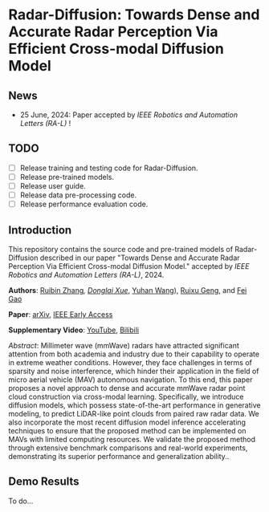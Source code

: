 # Radar-Diffusion: Towards Dense and Accurate Radar Perception Via Efficient Cross-modal Diffusion Model
## News
- 25 June, 2024: Paper accepted by  _IEEE Robotics and Automation Letters (RA-L)_ !
## TODO
- [ ] Release training and testing code for Radar-Diffusion.
- [ ] Release pre-trained models.
- [ ] Release user guide. 
- [ ] Release data pre-processing code.
- [ ] Release performance evaluation code.

## Introduction

This repository contains the source code and pre-trained models of Radar-Diffusion described in our paper "Towards Dense and Accurate Radar Perception Via Efficient Cross-modal Diffusion Model." accepted by  _IEEE Robotics and Automation Letters (RA-L)_, 2024.

__Authors__: [Ruibin Zhang](https://github.com/RoboticsZhang)<sup>*</sup>, [Donglai Xue](https://github.com/dungloi)<sup>*</sup>, [Yuhan Wang](https://github.com/johannwyh)), [Ruixu Geng](https://github.com/ruixv), and [Fei Gao](http://zju-fast.com/fei-gao/)

__Paper__: [arXiv](https://arxiv.org/abs/2403.08460), [IEEE Early Access]([https://ieeexplore.ieee.org/document/10478625](https://github.com/ZJU-FAST-Lab/Radar-Diffusion))

__Supplementary Video__: [YouTube]([https://youtu.be/k_XGQyrNh9I?si=K2775t8ui0WClqqv](https://www.youtube.com/watch?v=Q3S-9w3dGV4&t=6s)), [Bilibili]([https://www.bilibili.com/video/BV1zg4y1L7dC/?share_source=copy_web&vd_source=4a496bdfc1980dd80977a281d5c963c0](https://www.bilibili.com/video/BV1eK421b76M/?spm_id_from=333.337.search-card.all.click))

_Abstract_: Millimeter wave (mmWave) radars have attracted significant attention from both academia and industry due to their capability to operate in extreme weather conditions. However, they face challenges in terms of sparsity and noise interference, which hinder their application in the field of
micro aerial vehicle (MAV) autonomous navigation. To this end, this paper proposes a novel approach to dense and accurate mmWave radar point cloud construction via cross-modal learning. Specifically, we introduce diffusion models, which possess state-of-the-art performance in generative modeling, to
predict LiDAR-like point clouds from paired raw radar data. We also incorporate the most recent diffusion model inference accelerating techniques to ensure that the proposed method can be implemented on MAVs with limited computing resources. We validate the proposed method through extensive benchmark comparisons and real-world experiments, demonstrating its superior performance and generalization ability..


## Demo Results
To do...

